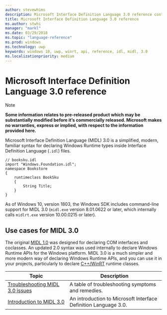 ```yaml
---
author: stevewhims
description: Microsoft Interface Definition Language 3.0 reference content.
title: Microsoft Interface Definition Language 3.0 reference
ms.author: stwhi
manager: "markl"
ms.date: 03/29/2018
ms.topic: "language-reference"
ms.prod: windows
ms.technology: uwp
keywords: windows 10, uwp, winrt, api, reference, idl, midl, 3.0
ms.localizationpriority: medium
---
```


# Microsoft Interface Definition Language 3.0 reference
> [!NOTE]
> **Some information relates to pre-released product which may be substantially modified before it’s commercially released. Microsoft makes no warranties, express or implied, with respect to the information provided here.**

Microsoft Interface Definition Language (MIDL) 3.0 is a simplified, modern, familiar syntax for declaring Windows Runtime types inside Interface Definition Language (`.idl`) files.

```idl
// booksku.idl
import "Windows.Foundation.idl";
namespace Bookstore
{
	runtimeclass BookSku
	{
		String Title;
	}
}
```

As of Windows 10, version 1803, the Windows SDK includes command-line support for MIDL 3.0 (`midl.exe` version 8.01.0622 or later, which internally calls `midlrt.exe` version 10.00.0215 or later).

## Use cases for MIDL 3.0
The original [MIDL 1.0](https://msdn.microsoft.com/library/windows/desktop/aa367091) was designed for declaring COM interfaces and coclasses. An updated 2.0 syntax was used internally to declare Windows Runtime APIs for the Windows platform. MIDL 3.0 is a much simpler and more modern way of declaring Windows Runtime APIs, and you can use it in your projects, particularly to declare [C++/WinRT]([C++/WinRT](../cpp-and-winrt-apis/index)) runtime classes.

| Topic | Description |
| - | - |
| [Troubleshooting MIDL 3.0 issues](troubleshooting.md) | A table of troubleshooting symptoms and remedies. |
| [Introduction to MIDL 3.0](intro.md) | An introduction to Microsoft Interface Definition Language 3.0. |
